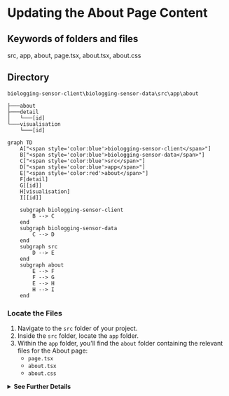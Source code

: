 # Updating the About Page Content

## Keywords of folders and files
src, app, about, page.tsx, about.tsx, about.css

## Directory
```
biologging-sensor-client\biologging-sensor-data\src\app\about
```

```
├───about
├───detail
│   └───[id]
└───visualisation
    └───[id]
```

```mermaid
graph TD
    A["<span style='color:blue'>biologging-sensor-client</span>"] 
    B["<span style='color:blue'>biologging-sensor-data</span>"]
    C["<span style='color:blue'>src</span>"]
    D["<span style='color:blue'>app</span>"]
    E["<span style='color:red'>about</span>"]
    F[detail]
    G[[id]]
    H[visualisation]
    I[[id]]

    subgraph biologging-sensor-client
        B --> C
    end
    subgraph biologging-sensor-data
        C --> D
    end
    subgraph src
        D --> E
    end
    subgraph about
        E --> F
        F --> G
        E --> H
        H --> I
    end

```


### Locate the Files

1. Navigate to the `src` folder of your project.
2. Inside the `src` folder, locate the `app` folder.
3. Within the `app` folder, you'll find the `about` folder containing the relevant files for the About page:
   - `page.tsx`
   - `about.tsx`
   - `about.css`



<details>
  <summary><strong>See Further Details</strong></summary>

## Locate the Files

1. Navigate to the `src` folder of your project.
2. Inside the `src` folder, locate the `app` folder.
3. Within the `app` folder, you'll find the `about` folder containing the relevant files for the About page:
   - `page.tsx`
   - `about.tsx`
   - `about.css`

## Open `about.tsx` for Content Modification

1. Open the `about.tsx` file using a text editor or integrated development environment (IDE).

## Update the Text Content

1. Within the `About` component in `about.tsx`, you'll find paragraphs and headings that you can modify.
2. Update the text content according to your requirements. You can add, remove, or modify paragraphs, headings, and links as necessary.
   - For example, if you want to update the description of SBDI Biologging tools, modify the paragraphs inside the component.

## Optional: Modify Styling in `about.css`

1. If you need to adjust the styling of the About page, you can do so in the `about.css` file located in the same directory.
2. For instance, if you want to change the padding of the `section` element, you can modify the `padding-top` property in the `about.css` file.


</details>

